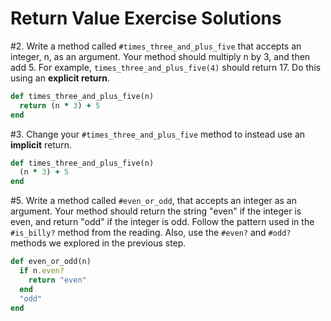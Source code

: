 # Return Value Exercise Solutions


\#2. Write a method called `#times_three_and_plus_five` that accepts an integer, n, as an argument. Your method should multiply n by 3, and then add 5. For example, `times_three_and_plus_five(4)` should return 17. Do this using an **explicit return**.

  ```ruby
  def times_three_and_plus_five(n)
    return (n * 3) + 5
  end
  ```

\#3. Change your `#times_three_and_plus_five` method to instead use an **implicit** return.

  ```ruby
  def times_three_and_plus_five(n)
    (n * 3) + 5
  end
  ```

\#5. Write a method called `#even_or_odd`, that accepts an integer as an argument. Your method should return the string "even" if the integer is even, and return "odd" if the integer is odd. Follow the pattern used in the `#is_billy?` method from the reading. Also, use the `#even?` and `#odd?` methods we explored in the previous step.

  ```ruby
  def even_or_odd(n)
    if n.even?
      return "even"
    end
    "odd"
  end
  ```
